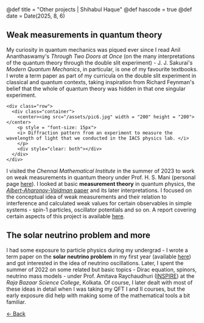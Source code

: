 @def title = "Other projects | Shihabul Haque"
@def hascode = true
@def date = Date(2025, 8, 6)

## Weak measurements in quantum theory
My curiosity in quantum mechanics was piqued ever since I read Anil Ananthaswamy's _Through Two Doors at Once_ (on the many interpretations of the quantum theory through the 
double slit experiment) - J. J. Sakurai's _Modern Quantum Mechanics_, in particular, is one of my favourite textbooks. I wrote a term paper as part of my curricula on the 
double slit experiment in classical and quantum contexts, taking inspiration from Richard Feynman's belief that the whole of quantum theory was hidden in that one singular 
experiment.
~~~
<div class="row">
  <div class="container">
    <center><img src="/assets/pic6.jpg" width = "200" height = "200"></center>
    <p style = "font-size: 15px">
    <i> Diffraction pattern from an experiment to measure the wavelength of light that we conducted in the IACS physics lab. </i>
    </p>     
    <div style="clear: both"></div> 
  </div>
</div>
~~~
I visited the _Chennai Mathematical Institute_ in the summer of 2023 to work on weak measurements in quantum theory under Prof. H. S. Mani (personal page 
[here](https://www.cmi.ac.in/people/fac-profile.php?id=hsmani)). I looked at basic **measurement theory** in quantum physics, the 
[_Albert-Aharonov-Vaidman_ paper](https://journals.aps.org/prl/abstract/10.1103/PhysRevLett.60.1351) and its later interpretations. I focused 
on the conceptual idea of weak measurements and their relation to interference and calculated weak values for certain observables in simple systems - spin-1 particles, 
oscillator potentials and so on. A report covering certain aspects of this project is available [here](https://drive.google.com/file/d/1HJdwubqbF81JADzQ5HN3f-iTtnlY1klo/view?usp=sharing).

## The solar neutrino problem and more
I had some exposure to particle physics during my undergrad - I wrote a term paper on the **solar neutrino problem** in my first year (available 
[here](https://drive.google.com/file/d/1s0cYTZZvwxv6wJApdP2BAUXGybRgws1c/view?usp=sharing)) and got interested in the idea of neutrino oscillations. Later, I spent the summer 
of 2022 on some related but basic topics - Dirac equation, spinors, neutrino mass models - under Prof. Amitava Raychaudhuri
([INSPIRE](https://inspirehep.net/authors/992176?ui-citation-summary=true&ui-exclude-self-citations=true)) at the _Raja Bazaar Science College_, Kolkata. Of course, I later dealt with most of these ideas in detail when I was taking my QFT I and II courses, but the early exposure did help with making some of the mathematical tools a bit familiar. 

[← Back](/menu1/)
